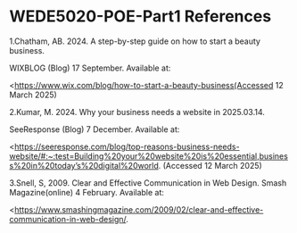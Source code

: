 # WEDE5020-POE-Part1 References
1.Chatham, AB. 2024. A step-by-step guide on how to start a beauty business.

WIXBLOG (Blog) 17 September. Available at:

<https://www.wix.com/blog/how-to-start-a-beauty-business(Accessed 12 March 2025)

 

2.Kumar, M. 2024. Why your business needs a website in 2025.03.14.

SeeResponse (Blog) 7 December. Available at:

<https://seeresponse.com/blog/top-reasons-business-needs-website/#:~:test=Building%20your%20website%20is%20essential,business%20in%20today’s%20digital%20world. (Accessed 12 March 2025)

 

3.Snell, S, 2009. Clear and Effective Communication in Web Design. Smash Magazine(online) 4 February. Available at:

<https://www.smashingmagazine.com/2009/02/clear-and-effective-communication-in-web-design/. 

 
